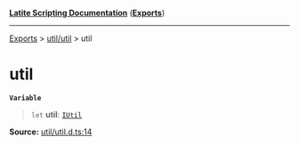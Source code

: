 [**Latite Scripting Documentation**](../../README.md) ([**Exports**](../../exports.md))

---

[Exports](../../exports.md) > [util/util](../index.md) > util

# util

**`Variable`**

> `let` **util**: [`IUtil`](../interfaces/interface.IUtil.md)

**Source:** [util/util.d.ts:14](https://github.com/LatiteScripting/latitescripting.github.io/blob/a8bf81d/definitions/util/util.d.ts#L14)
